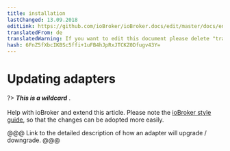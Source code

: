 ```yaml
---
title: installation
lastChanged: 13.09.2018
editLink: https://github.com/ioBroker/ioBroker.docs/edit/master/docs/en/install/updateadapter.md
translatedFrom: de
translatedWarning: If you want to edit this document please delete "translatedFrom" field, elsewise this document will be translated automatically again
hash: 6FnZ5fXbcIKBSc5ffi+1uFB4hJpRxJTCKZ0Dfugv43Y=
---
```

# Updating adapters
?> ***This is a wildcard*** . <br><br> Help with ioBroker and extend this article. Please note the [ioBroker style guide](community/styleguidedoc), so that the changes can be adopted more easily.

@@@ Link to the detailed description of how an adapter will upgrade / downgrade. @@@